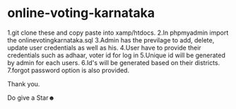 # online-voting-karnataka

1.git clone these and copy paste into xamp/htdocs.
2.In phpmyadmin import the onlinevotingkarnataka.sql 
3.Admin has the previlage to add, delete, update user credentials as well as his. 
4.User have to provide their credentials such as adhaar, voter id for log in 
5.Unique id will be generated by admin for each users. 
6.Id's will be generated based on their districts. 
7.forgot password option is also provided.

Thank you.

Do give a Star☻
